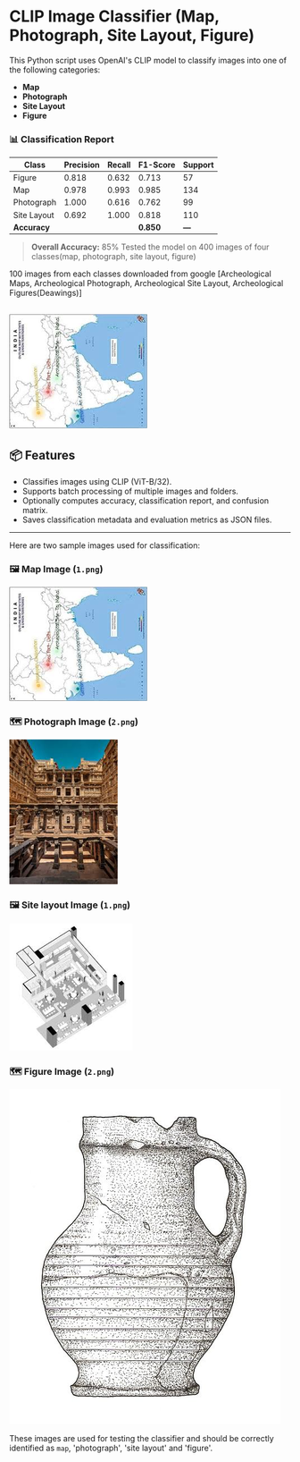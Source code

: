 # CLIP Image Classifier (Map, Photograph, Site Layout, Figure)

This Python script uses OpenAI's CLIP model to classify images into one of the following categories:

- **Map**
- **Photograph**
- **Site Layout**
- **Figure**

### 📊 Classification Report

| Class        | Precision | Recall | F1-Score | Support |
|--------------|-----------|--------|----------|---------|
| Figure       | 0.818     | 0.632  | 0.713    | 57      |
| Map          | 0.978     | 0.993  | 0.985    | 134     |
| Photograph   | 1.000     | 0.616  | 0.762    | 99      |
| Site Layout  | 0.692     | 1.000  | 0.818    | 110     |
| **Accuracy** |           |        | **0.850**| **—**   |

> **Overall Accuracy:** 85%
Tested the model on 400 images of four classes(map, photograph, site layout, figure) 

100 images from each classes downloaded from google [Archeological Maps, Archeological Photograph, Archeological Site Layout, Archeological Figures(Deawings)] 

![Confusion Matrix](sample_images/images35.jpg)
---

## 📦 Features

- Classifies images using CLIP (ViT-B/32).
- Supports batch processing of multiple images and folders.
- Optionally computes accuracy, classification report, and confusion matrix.
- Saves classification metadata and evaluation metrics as JSON files.

---
Here are two sample images used for classification:

### 🖼️ Map Image (`1.png`)

![Map Image](sample_images/images35.jpg)

### 🗺️ Photograph Image (`2.png`)

![Photograph Image](sample_images/images118.jpg)

### 🖼️ Site layout Image (`1.png`)

![Site Layout Image](sample_images/images211.jpg)

### 🗺️ Figure Image (`2.png`)

![figure Image](sample_images/000009.jpg)


These images are used for testing the classifier and should be correctly identified as `map`, 'photograph', 'site layout' and 'figure'.


